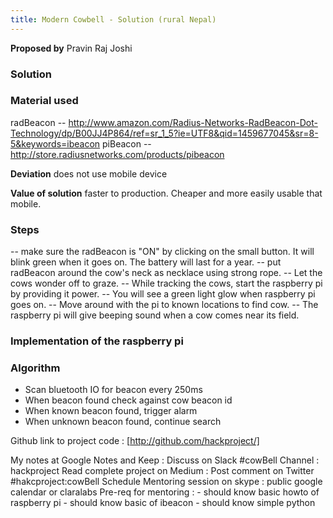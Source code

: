 ```yaml
---
title: Modern Cowbell - Solution (rural Nepal)
---
```

**Proposed by** Pravin Raj Joshi

### Solution
### Material used
radBeacon -- http://www.amazon.com/Radius-Networks-RadBeacon-Dot-Technology/dp/B00JJ4P864/ref=sr_1_5?ie=UTF8&qid=1459677045&sr=8-5&keywords=ibeacon
piBeacon -- http://store.radiusnetworks.com/products/pibeacon

**Deviation** does not use mobile device

**Value of solution** faster to production. Cheaper and more easily usable that mobile.

### Steps
-- make sure the radBeacon is "ON" by clicking on the small button. It will blink green when it goes on. The battery will last for a year.
-- put radBeacon around the cow's neck as necklace using strong rope.
-- Let the cows wonder off to graze.
-- While tracking the cows, start the raspberry pi by providing it power.
-- You will see a green light glow when raspberry pi goes on.
-- Move around with the pi to known locations to find cow.
-- The raspberry pi will give beeping sound when a cow comes near its field.

### Implementation of the raspberry pi

### Algorithm
- Scan bluetooth IO for beacon every 250ms
- When beacon found check against cow beacon id
- When known beacon found, trigger alarm
- When unknown beacon found, continue search


Github link to project code : [http://github.com/hackproject/]

My notes at Google Notes and Keep :
Discuss on Slack #cowBell Channel : hackproject
Read complete project on Medium : 
Post comment on Twitter #hakcproject:cowBell
Schedule Mentoring session on skype : public google calendar or claralabs
Pre-req for mentoring : 
	- should know basic howto of raspberry pi
	- should know basic of ibeacon
	- should know simple python